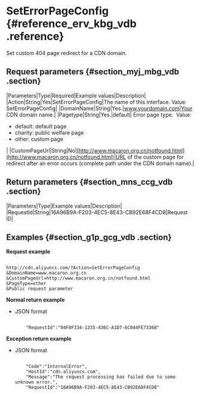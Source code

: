 # SetErrorPageConfig {#reference_erv_kbg_vdb .reference}

Set custom 404 page redirect for a CDN domain.

## Request parameters {#section_myj_mbg_vdb .section}

|Parameters|Type|Required|Example values|Description|
|Action|String|Yes|SetErrorPageConfig|The name of this interface. Value: SetErrorPageConfig|
|DomainName|String|Yes.|www.yourdomain.com|Your CDN domain name.|
|Pagetype|String|Yes.|default| Error page type.  Value:

 -   default: default page
-   charity: public welfare page
-   other: custom page

 |
|CustomPageUrl|String|No|[http://www.macaron.org.cn/notfound.html](http://www.macaron.org.cn/notfound.html)|URL of the custom page for redirect after an error occurs \(complete path under the CDN domain name\).|

## Return parameters {#section_mns_ccg_vdb .section}

|Parameters|Type|Example values|Description|
|RequestId|String|16A96B9A-F203-4EC5-8E43-CB92E68F4CD8|Request ID|

## Examples {#section_g1p_gcg_vdb .section}

**Request example**

```

http://cdn.aliyuncs.com/?Action=SetErrorPageConfig
&DomainName=www.macaron.org.cn
&CustomPageUrl=http://www.macaron.org.cn/notfound.html
&PageType=other
&Public request parameter
```

**Normal return example**

-   JSON format

    ```
    
        "RequestId":"04F0F334-1335-436C-A1D7-6C044FE73368"
    
    ```


**Exception return example**

-   JSON format

    ```
    
        "Code":"InternalError",
        "HostId":"cdn.aliyuncs.com",
        "Message":"The request processing has failed due to some unknown error.",
        "RequestId":"16A96B9A-F203-4EC5-8E43-CB92E68F4CD8"
    
    ```


